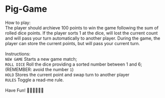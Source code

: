 # Pig-Game
How to play:
<br>The player should archieve 100 points to win the game following the sum of rolled dice points. If the player sorts 1 at the dice, will lost the current count and will pass your turn automatically to another player. During the game, the player can store the current points, but will pass your current turn.
<br>
<br>
Instructions:<br>
<code>NEW GAME</code> Starts a new game match;<br>
<code>ROLL DICE</code> Roll the dice providing a sorted number between 1 and 6; (REMEMBER: avoid the number <code>1</code>)<br>
<code>HOLD</code> Stores the current point and swap turn to another player<br>
<code>RULES</code> Toggle a read-me rule.<br><br>
Have Fun! 🎲🎉😂😂😂😂
